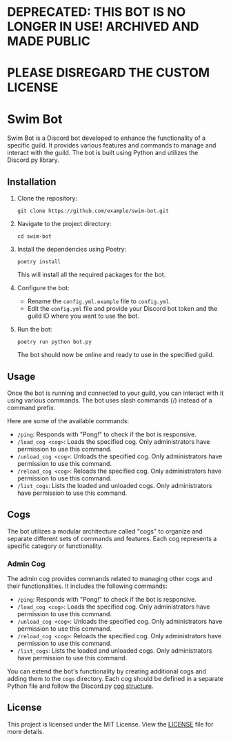 # DEPRECATED: THIS BOT IS NO LONGER IN USE! ARCHIVED AND MADE PUBLIC
# PLEASE DISREGARD THE CUSTOM LICENSE

# Swim Bot
 
 Swim Bot is a Discord bot developed to enhance the functionality of a specific guild. It provides various features and commands to manage and interact with the guild. The bot is built using Python and utilizes the Discord.py library.
 
 ## Installation
 
 1. Clone the repository:
 
    ```shell
    git clone https://github.com/example/swim-bot.git
    ```
 
 2. Navigate to the project directory:
 
    ```shell
    cd swim-bot
    ```
 
 3. Install the dependencies using Poetry:
 
    ```shell
    poetry install
    ```
 
    This will install all the required packages for the bot.
 
 4. Configure the bot:
 
    - Rename the `config.yml.example` file to `config.yml`.
    - Edit the `config.yml` file and provide your Discord bot token and the guild ID where you want to use the bot.
 
 5. Run the bot:
 
    ```shell
    poetry run python bot.py
    ```
 
    The bot should now be online and ready to use in the specified guild.
 
 ## Usage
 
 Once the bot is running and connected to your guild, you can interact with it using various commands. The bot uses slash commands (/) instead of a command prefix.
 
 Here are some of the available commands:
 
 - `/ping`: Responds with "Pong!" to check if the bot is responsive.
 - `/load_cog <cog>`: Loads the specified cog. Only administrators have permission to use this command.
 - `/unload_cog <cog>`: Unloads the specified cog. Only administrators have permission to use this command.
 - `/reload_cog <cog>`: Reloads the specified cog. Only administrators have permission to use this command.
 - `/list_cogs`: Lists the loaded and unloaded cogs. Only administrators have permission to use this command.
 
 ## Cogs
 
 The bot utilizes a modular architecture called "cogs" to organize and separate different sets of commands and features. Each cog represents a specific category or functionality.
 
 ### Admin Cog
 
 The admin cog provides commands related to managing other cogs and their functionalities. It includes the following commands:
 
 - `/ping`: Responds with "Pong!" to check if the bot is responsive.
 - `/load_cog <cog>`: Loads the specified cog. Only administrators have permission to use this command.
 - `/unload_cog <cog>`: Unloads the specified cog. Only administrators have permission to use this command.
 - `/reload_cog <cog>`: Reloads the specified cog. Only administrators have permission to use this command.
 - `/list_cogs`: Lists the loaded and unloaded cogs. Only administrators have permission to use this command.
 
 You can extend the bot's functionality by creating additional cogs and adding them to the `cogs` directory. Each cog should be defined in a separate Python file and follow the Discord.py [cog structure](https://discordpy.readthedocs.io/en/stable/ext/commands/cogs.html).
 
 ## License
 
 This project is licensed under the MIT License. View the [LICENSE](LICENSE) file for more details.


